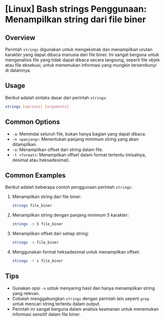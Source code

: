 # [Linux] Bash strings Penggunaan: Menampilkan string dari file biner

## Overview
Perintah `strings` digunakan untuk mengekstrak dan menampilkan urutan karakter yang dapat dibaca manusia dari file biner. Ini sangat berguna untuk menganalisis file yang tidak dapat dibaca secara langsung, seperti file objek atau file eksekusi, untuk menemukan informasi yang mungkin tersembunyi di dalamnya.

## Usage
Berikut adalah sintaks dasar dari perintah `strings`:

```bash
strings [options] [arguments]
```

## Common Options
- `-a`: Memindai seluruh file, bukan hanya bagian yang dapat dibaca.
- `-n <panjang>`: Menentukan panjang minimum string yang akan ditampilkan.
- `-o`: Menampilkan offset dari string dalam file.
- `-t <format>`: Menampilkan offset dalam format tertentu (misalnya, desimal atau heksadesimal).

## Common Examples
Berikut adalah beberapa contoh penggunaan perintah `strings`:

1. Menampilkan string dari file biner:
   ```bash
   strings file_biner
   ```

2. Menampilkan string dengan panjang minimum 5 karakter:
   ```bash
   strings -n 5 file_biner
   ```

3. Menampilkan offset dari setiap string:
   ```bash
   strings -o file_biner
   ```

4. Menggunakan format heksadesimal untuk menampilkan offset:
   ```bash
   strings -t x file_biner
   ```

## Tips
- Gunakan opsi `-n` untuk menyaring hasil dan hanya menampilkan string yang relevan.
- Cobalah menggabungkan `strings` dengan perintah lain seperti `grep` untuk mencari string tertentu dalam output.
- Perintah ini sangat berguna dalam analisis keamanan untuk menemukan informasi sensitif dalam file biner.